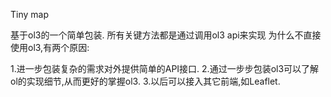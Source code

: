 Tiny map

基于ol3的一个简单包装. 所有关键方法都是通过调用ol3 api来实现
为什么不直接使用ol3,有两个原因:

1.进一步包装复杂的需求对外提供简单的API接口.
2.通过一步步包装ol3可以了解ol的实现细节,从而更好的掌握ol3.
3.以后可以接入其它前端,如Leaflet.

